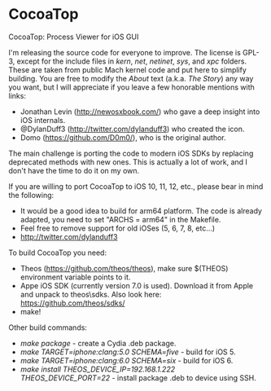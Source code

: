 # CocoaTop
CocoaTop: Process Viewer for iOS GUI

I'm releasing the source code for everyone to improve. The license is GPL-3, except for the include files in *kern*, *net*, *netinet*, *sys*, and *xpc* folders. These are taken from public Mach kernel code and put here to simplify building. You are free to modify the *About* text (a.k.a. *The Story*) any way you want, but I will appreciate if you leave a few honorable mentions with links:
* Jonathan Levin (http://newosxbook.com/) who gave a deep insight into iOS internals.
* @DylanDuff3 (http://twitter.com/dylanduff3) who created the icon.
* Domo (https://github.com/D0m0/), who is the original author.

The main challenge is porting the code to modern iOS SDKs by replacing deprecated methods with new ones. This is actually a lot of work, and I don't have the time to do it on my own.

If you are willing to port CocoaTop to iOS 10, 11, 12, etc., please bear in mind the following:
* It would be a good idea to build for arm64 platform. The code is already adapted, you need to set "ARCHS = arm64" in the Makefile.
* Feel free to remove support for old iOSes (5, 6, 7, 8, etc...)
* http://twitter.com/dylanduff3

To build CocoaTop you need:
* Theos (https://github.com/theos/theos), make sure $(THEOS) environment variable points to it.
* Appe iOS SDK (currently version 7.0 is used). Download it from Apple and unpack to theos\sdks\. Also look here: https://github.com/theos/sdks/
* make!

Other build commands:
* *make package* - create a Cydia .deb package.
* *make TARGET=iphone:clang:5.0 SCHEMA=five* - build for iOS 5.
* *make TARGET=iphone:clang:6.0 SCHEMA=six* - build for iOS 6.
* *make install THEOS_DEVICE_IP=192.168.1.222 THEOS_DEVICE_PORT=22* - install package .deb to device using SSH.
